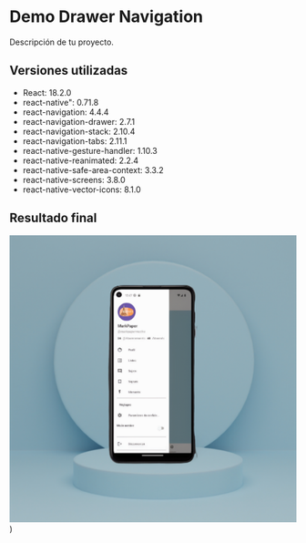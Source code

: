 # Demo Drawer Navigation

Descripción de tu proyecto.

## Versiones utilizadas

- React: 18.2.0
- react-native": 0.71.8
- react-navigation: 4.4.4
- react-navigation-drawer: 2.7.1
- react-navigation-stack: 2.10.4
- react-navigation-tabs: 2.11.1
- react-native-gesture-handler: 1.10.3
- react-native-reanimated: 2.2.4
- react-native-safe-area-context: 3.3.2
- react-native-screens: 3.8.0
- react-native-vector-icons: 8.1.0


## Resultado final

![Imagen del resultado final](assets/app.png))